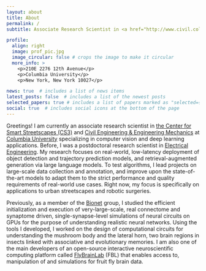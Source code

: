 ```yaml
---
layout: about
title: About
permalink: /
subtitle: Associate Research Scientist in <a href="http://www.civil.columbia.edu/" target="_blank" rel="noopener noreferrer">Civil Engineering & Engineering Mechanics</a> at <a href="http://www.columbia.edu/" target="_blank" rel="noopener noreferrer">Columbia University</a>

profile:
  align: right
  image: prof_pic.jpg
  image_circular: false # crops the image to make it circular
  more_info: >
    <p>210E 2276 12th Avenue</p>
    <p>Columbia University</p>
    <p>New York, New York 10027</p>

news: true  # includes a list of news items
latest_posts: false  # includes a list of the newest posts
selected_papers: true # includes a list of papers marked as "selected={true}"
social: true  # includes social icons at the bottom of the page
---
```



Greetings! I am currently an associate research scientist in <a href="https://cs3-erc.org/" target="_blank" rel="noopener noreferrer">the Center for Smart Streetscapes (CS3)</a> and <a href="https://www.civil.columbia.edu/" target="_blank" rel="noopener noreferrer">Civil Engineering & Engineering Mechanics</a> at <a href="http://www.columbia.edu/" target="_blank" rel="noopener noreferrer">Columbia University</a> specializing in computer vision and deep learning applications. Before, I was a postdoctoral research scientist in <a href="http://www.ee.columbia.edu/" target="_blank" rel="noopener noreferrer">Electrical Engineering</a>. My research focuses on real-world, low-latency deployment of object detection and trajectory prediction models, and retrieval-augmented generation via large language models. To test algorithms, I lead projects on large-scale data collection and annotation, and improve upon the state-of-the-art models to adapt them to the strict performance and quality requirements of real-world use cases. Right now, my focus is specifically on applications to urban streetscapes and robotic surgeries.


Previously, as a member of the <a href="http://www.bionet.ee.columbia.edu/">Bionet</a> group, I studied the efficient initialization and execution of very-large-scale, real connectome and synaptome driven, single-synapse-level simulations of neural circuits on GPUs for the purpose of understanding realistic neural networks. Using the tools I developed, I worked on the design of computational circuits for understanding the mushroom body and the lateral horn, two brain regions in insects linked with associative and evolutionary memories. I am also one of the main developers of an open-source interactive neuroscientific computing platform called <a href="https://github.com/FlyBrainLab" target="_blank" rel="noopener noreferrer">FlyBrainLab</a> (FBL) that enables access to, manipulation of and simulations for fruit fly brain data.
